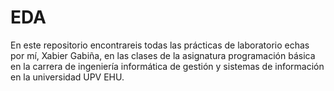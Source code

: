 # EDA

En este repositorio encontrareis todas las prácticas de laboratorio echas por mí, Xabier Gabiña, en las clases de la asignatura programación básica en la carrera de ingeniería informática de gestión y sistemas de información en la universidad UPV EHU.

